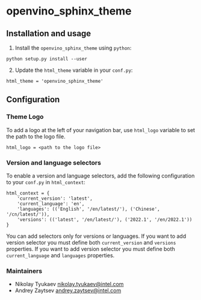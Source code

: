 # openvino_sphinx_theme

## Installation and usage

1. Install the `openvino_sphinx_theme` using `python`:
```
python setup.py install --user
```

2. Update the `html_theme` variable in your `conf.py`:

```
html_theme = 'openvino_sphinx_theme'
```

## Configuration

### Theme Logo

To add a logo at the left of your navigation bar, use `html_logo` variable to set the path to the logo file.

```
html_logo = <path to the logo file>
```

### Version and language selectors

To enable a version and language selectors, add the following configuration to your `conf.py` in `html_context`:

```
html_context = {
    'current_version': 'latest',
    'current_language': 'en',
    'languages': (('English', '/en/latest/'), ('Chinese', '/cn/latest/')),
    'versions': (('latest', '/en/latest/'), ('2022.1', '/en/2022.1'))
}
```

You can add selectors only for versions or languages.
If you want to add version selector you must define both `current_version` and `versions` properties.
If you want to add version selector you must define both `current_language` and `languages` properties.


### Maintainers

* Nikolay Tyukaev <nikolay.tyukaev@intel.com>
* Andrey Zaytsev <andrey.zaytsev@intel.com>
